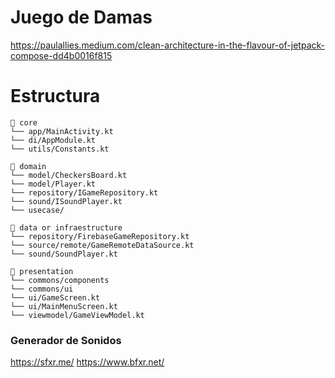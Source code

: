 # Juego de Damas

https://paulallies.medium.com/clean-architecture-in-the-flavour-of-jetpack-compose-dd4b0016f815

# Estructura
```
📁 core
└── app/MainActivity.kt
└── di/AppModule.kt
└── utils/Constants.kt

📁 domain
└── model/CheckersBoard.kt
└── model/Player.kt
└── repository/IGameRepository.kt
└── sound/ISoundPlayer.kt
└── usecase/

📁 data or infraestructure
└── repository/FirebaseGameRepository.kt
└── source/remote/GameRemoteDataSource.kt
└── sound/SoundPlayer.kt

📁 presentation
└── commons/components
└── commons/ui
└── ui/GameScreen.kt
└── ui/MainMenuScreen.kt
└── viewmodel/GameViewModel.kt

```

### Generador de Sonidos
https://sfxr.me/
https://www.bfxr.net/